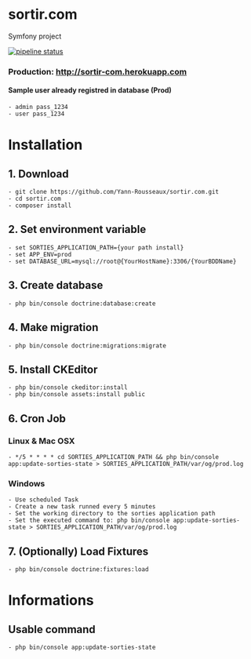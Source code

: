 # sortir.com
Symfony project

[![pipeline status](https://gitlab.com/AzRunRCE/sortir.com/badges/master/pipeline.svg)](https://gitlab.com/AzRunRCE/sortir.com/commits/master)


### Production: http://sortir-com.herokuapp.com

#### Sample user already registred in database (Prod)
    - admin pass_1234
    - user pass_1234

# Installation

## 1. Download 
    - git clone https://github.com/Yann-Rousseaux/sortir.com.git
    - cd sortir.com
    - composer install
    
## 2. Set environment variable
    - set SORTIES_APPLICATION_PATH={your path install}
    - set APP_ENV=prod
    - set DATABASE_URL=mysql://root@{YourHostName}:3306/{YourBDDName}

## 3. Create database
    - php bin/console doctrine:database:create
    
## 4. Make migration
    - php bin/console doctrine:migrations:migrate
    
## 5. Install CKEditor
	- php bin/console ckeditor:install
	- php bin/console assets:install public
	
## 6. Cron Job 
### Linux & Mac OSX
    - */5 * * * * cd SORTIES_APPLICATION_PATH && php bin/console app:update-sorties-state > SORTIES_APPLICATION_PATH/var/og/prod.log           
### Windows
    - Use scheduled Task
    - Create a new task runned every 5 minutes
    - Set the working directory to the sorties application path
    - Set the executed command to: php bin/console app:update-sorties-state > SORTIES_APPLICATION_PATH/var/og/prod.log
    

## 7. (Optionally) Load Fixtures
    - php bin/console doctrine:fixtures:load

#  Informations  
## Usable command
    - php bin/console app:update-sorties-state
    
